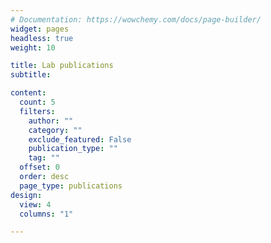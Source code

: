 ```yaml
---
# Documentation: https://wowchemy.com/docs/page-builder/
widget: pages
headless: true
weight: 10

title: Lab publications
subtitle:

content:
  count: 5
  filters:
    author: ""
    category: ""
    exclude_featured: False
    publication_type: ""
    tag: ""
  offset: 0
  order: desc
  page_type: publications
design:
  view: 4
  columns: "1"

---
```

